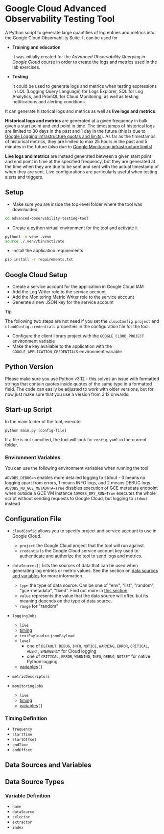 # Google Cloud Advanced Observability Testing Tool

A Python script to generate large quantities of log entries and metrics into
the Google Cloud Observability Suite. It can be used for


- **Training and education**
  
  It was initially created for the _Advanced
Observability Querying in Google Cloud_ course in order to create the logs and
metrics used in the lab exercises.


- **Testing**
  
  It could be used to generate logs and metrics when testing expressions in LQL
  (Logging Query Language) for Logs Explorer, SQL for Log Analytics, and PromQL
  for Cloud Monitoring, as well as testing notifications and alerting conditions. 


It can generate historical logs and metrics as well as **live logs and metrics**.

**Historical logs and metrics** are generated at a given frequency in bulk given
a start point and end point in time.
The timestamps of historical logs are limited to 30 days in the past and 1 day in the future (this is due
to [Google Logging infrastructure quotas and limits](https://cloud.google.com/logging/quotas#log-limits)). As far as the timestamps of historical metrics,
they are limited to max 25 hours in the past and 5 minutes in the future (also
due to [Google Monitoring infrastructure limits](https://cloud.google.com/monitoring/custom-metrics/creating-metrics#writing-ts)).

**Live logs and metrics** are instead generated between a given start point and end 
point in time at the specified frequency, but they are generated at the time when 
they are due to be sent and sent with the actual timestamp of when they are sent. Live 
configurations are particularly useful when testing alerts and triggers.

## Setup

- Make sure you are inside the top-level folder where the tool was downloaded

```bash
cd advanced-observability-testing-tool
```

- Create a python virtual environment for the tool and activate it

```bash
python3 -m venv .venv
source ./.venv/bin/activate
```

- Install the application requirements

```bash
pip install -r requirements.txt
```

## Google Cloud Setup

- Create a service account for the application in Google Cloud IAM
- Add the Log Writer role to the service account
- Add the Monitoring Metric Writer role to the service account
- Generate a new JSON key for the service account

> [!TIP]
> The following two steps are not need if you set the `cloudConfig.project` and 
> `cloudConfig.credentials` properties in the configuration file for the tool.

- Configure the client library project with the `GOOGLE_CLOUD_PROJECT` environment variable
- Make the key available to the application with the `GOOGLE_APPLICATION_CREDENTIALS` environment variable

## Python Version

Please make sure you use Python v3.12 - this solves an issue with formatted strings that contain
quotes inside quotes of the same type in a formatted field. The code can easily be adjusted to work
with older versions, but for now just make sure that you use a version from 3.12 onwards.

## Start-up Script

In the main folder of the tool, execute

`python main.py [config-file]`

If a file is not specified, the tool will look for `config.yaml` in the current folder.

### Environment Variables

You can use the following environment variables when running the tool

`ADVOBS_DEBUG=n` enables more detailed logging to stdout - 0 means no logging apart from errors, 1 means INFO logs, and 2 means DEBUG logs
`ADVOBS_NO_GCE_METADATA=True` disables execution of GCE metadata endpoint when outside a GCE VM instance
`ADVOBS_DRY_RUN=True` executes the whole script without sending requests to Google Cloud, but logging to `stdout` instead

## Configuration File

- `cloudConfig` allows you to specify project and service account to use in Google Cloud.
  - `project` the Google Cloud project that the tool will run against.
  - `credentials` the Google Cloud service account key used to authenticate and authorize the tool to send logs and metrics.


- `dataSources[]` lists the sources of data that can be used when generating log entries
or metric values. See the section on [data sources and variables](#data-sources-and-variables)
for more information.
  - `type` the type of data source. Can be one of "env", "list", "random", "gce-metadata", "fixed". Find out more in [this section](#data-source-types).
  - `value` represents the value that the data source will offer, but its meaning depends on the type of data source.
  - `range` for "random"


- `loggingJobs`
  - `live`
  - [timing](#timing-definition)
  - `textPayload` or `jsonPayload`
  - `level`
    - one of `DEFAULT`, `DEBUG`, `INFO`, `NOTICE`, `WARNING`, `ERROR`, `CRITICAL`, `ALERT`, `EMERGENCY` for Cloud logging
    - one of `CRITICAL`, `ERROR`, `WARNING`, `INFO`, `DEBUG`, `NOTSET` for native Python logging
  - [variables](#variable-definition)`[]`


- `metricDescriptors`


- `monitoringJobs`
  - `live`
  - [timing](#timing-definition)
  - [variables](#variable-definition)`[]`

### Timing Definition

- `frequency`
- `startTime`
- `startOffset`
- `endTime`
- `endOffset`

## Data Sources and Variables

## Data Source Types

### Variable Definition

- `name`
- `dataSource`
- `selector`
- `extractor`
- `index`
